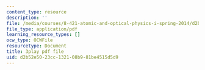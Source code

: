 ```yaml
---
content_type: resource
description: ''
file: /media/courses/8-421-atomic-and-optical-physics-i-spring-2014/d2b52e5023cc132108b981be4515d5d9_MVOJloovd18.pdf
file_type: application/pdf
learning_resource_types: []
ocw_type: OCWFile
resourcetype: Document
title: 3play pdf file
uid: d2b52e50-23cc-1321-08b9-81be4515d5d9
---
```

